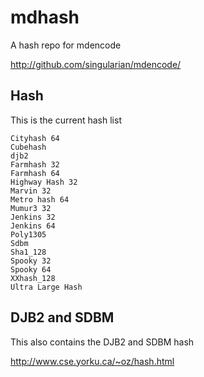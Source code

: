 # mdhash
A hash repo for mdencode

http://github.com/singularian/mdencode/

## Hash 

This is the current hash list

```
Cityhash 64
Cubehash
djb2
Farmhash 32
Farmhash 64
Highway Hash 32
Marvin 32
Metro hash 64
Mumur3 32
Jenkins 32
Jenkins 64
Poly1305
Sdbm
Sha1_128
Spooky 32
Spooky 64
XXhash_128
Ultra Large Hash
```

## DJB2 and SDBM

This also contains the DJB2 and SDBM hash  

http://www.cse.yorku.ca/~oz/hash.html  
